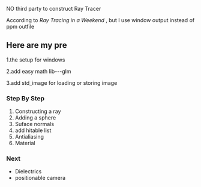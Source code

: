 NO third party to construct Ray  Tracer

According to  *Ray Tracing in a Weekend* , but I use  window output instead of ppm outfile

## Here are my pre

1.the setup for windows 

2.add  easy math lib---glm

3.add std_image for loading or storing image

### Step By Step

1. Constructing a ray
2. Adding a sphere
3. Suface normals
4. add hitable list 
5. Antialiasing 
6. Material

### Next

- Dielectrics
- positionable camera

